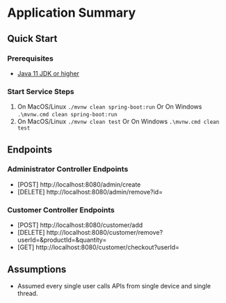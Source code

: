# Application Summary

## Quick Start

### Prerequisites

* [Java 11 JDK or higher](https://openjdk.java.net/install/)

### Start Service Steps
1. On MacOS/Linux `./mvnw clean spring-boot:run` Or On Windows `.\mvnw.cmd clean spring-boot:run`
2. On MacOS/Linux `./mvnw clean test` Or On Windows `.\mvnw.cmd clean test`

## Endpoints
### Administrator Controller Endpoints
* [POST] http://localhost:8080/admin/create
* [DELETE] http://localhost:8080/admin/remove?id=<productId>
### Customer Controller Endpoints
* [POST] http://localhost:8080/customer/add
* [DELETE] http://localhost:8080/customer/remove?userId=<userId>&productId=<productId>&quantity=<quantity>
* [GET] http://localhost:8080/customer/checkout?userId=<userId>

## Assumptions
* Assumed every single user calls APIs from single device and single thread.
